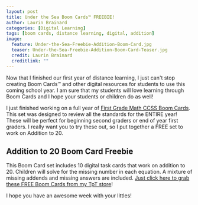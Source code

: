 ```yaml
---
layout: post
title: Under the Sea Boom Cards™ FREEBIE!
author: Laurin Brainard
categories: [Digital Learning]
tags: [boom cards, distance learning, digital, addition]
image:
  feature: Under-the-Sea-Freebie-Addition-Boom-Card.jpg
  teaser: Under-the-Sea-Freebie-Addition-Boom-Card-Teaser.jpg
  credit: Laurin Brainard
  creditlink: ""
---
```

Now that I finished our first year of distance learning, I just can't stop creating Boom Cards™ and other digital resources for students to use this coming school year. I am sure that my students will love learning through Boom Cards and I hope your students or children do as well!

I just finished working on a full year of [First Grade Math CCSS Boom Cards](https://www.teacherspayteachers.com/Product/First-Grade-Math-Review-Boom-Cards-CCSS-Aligned-Distance-Learning-5682299). This set was designed to review all the standards for the ENTIRE year! These will be perfect for beginning second graders or end of year first graders. I really want you to try these out, so I put together a FREE set to work on Addition to 20. 

## Addition to 20 Boom Card Freebie
This Boom Card set includes 10 digital task cards that work on addition to 20. Children will solve for the missing number in each equation. A mixture of missing addends and missing answers are included. [Just click here to grab these FREE Boom Cards from my TpT store](https://www.teacherspayteachers.com/Product/Numbers-to-20-Boom-Cards-Number-Line-Addition-5707013)!

I hope you have an awesome week with your littles!